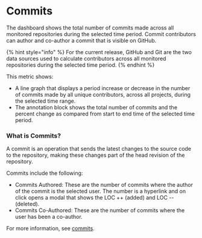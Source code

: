 # Commits

The dashboard shows the total number of commits made across all monitored repositories during the selected time period. Commit contributors can author and co-author a commit that is visible on GitHub.

{% hint style="info" %}
For the current release, GitHub and Git are the two data sources used to calculate contributors across all monitored repositories during the selected time period.
{% endhint %}

This metric shows:

* A line graph that displays a period increase or decrease in the number of commits made by all unique contributors, across all projects, during the selected time range.
* The annotation block shows the total number of commits and the percent change as compared from start to end time of the selected time period.&#x20;

### What is Commits?

A commit is an operation that sends the latest changes to the source code to the repository, making these changes part of the head revision of the repository.

Commits include the following:

* Commits Authored: These are the number of commits where the author of the commit is the selected user. The number is a hyperlink and on click opens a modal that shows the LOC ++ (added) and LOC --(deleted).
* Commits Co-Authored: These are the number of commits where the user has been a co-author.

For more information, see [commits](http://127.0.0.1:5000/s/zjggInQ6n1Ge9AlqC36U/).
